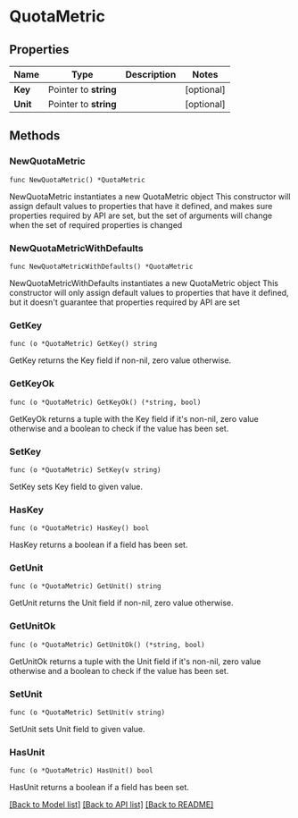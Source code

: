 # QuotaMetric

## Properties

Name | Type | Description | Notes
------------ | ------------- | ------------- | -------------
**Key** | Pointer to **string** |  | [optional] 
**Unit** | Pointer to **string** |  | [optional] 

## Methods

### NewQuotaMetric

`func NewQuotaMetric() *QuotaMetric`

NewQuotaMetric instantiates a new QuotaMetric object
This constructor will assign default values to properties that have it defined,
and makes sure properties required by API are set, but the set of arguments
will change when the set of required properties is changed

### NewQuotaMetricWithDefaults

`func NewQuotaMetricWithDefaults() *QuotaMetric`

NewQuotaMetricWithDefaults instantiates a new QuotaMetric object
This constructor will only assign default values to properties that have it defined,
but it doesn't guarantee that properties required by API are set

### GetKey

`func (o *QuotaMetric) GetKey() string`

GetKey returns the Key field if non-nil, zero value otherwise.

### GetKeyOk

`func (o *QuotaMetric) GetKeyOk() (*string, bool)`

GetKeyOk returns a tuple with the Key field if it's non-nil, zero value otherwise
and a boolean to check if the value has been set.

### SetKey

`func (o *QuotaMetric) SetKey(v string)`

SetKey sets Key field to given value.

### HasKey

`func (o *QuotaMetric) HasKey() bool`

HasKey returns a boolean if a field has been set.

### GetUnit

`func (o *QuotaMetric) GetUnit() string`

GetUnit returns the Unit field if non-nil, zero value otherwise.

### GetUnitOk

`func (o *QuotaMetric) GetUnitOk() (*string, bool)`

GetUnitOk returns a tuple with the Unit field if it's non-nil, zero value otherwise
and a boolean to check if the value has been set.

### SetUnit

`func (o *QuotaMetric) SetUnit(v string)`

SetUnit sets Unit field to given value.

### HasUnit

`func (o *QuotaMetric) HasUnit() bool`

HasUnit returns a boolean if a field has been set.


[[Back to Model list]](../README.md#documentation-for-models) [[Back to API list]](../README.md#documentation-for-api-endpoints) [[Back to README]](../README.md)


